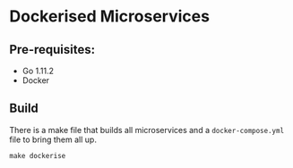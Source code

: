# Dockerised Microservices

## Pre-requisites:

* Go 1.11.2
* Docker

## Build

There is a make file that builds all microservices and a `docker-compose.yml` file to bring them all up.

```
make dockerise
```
